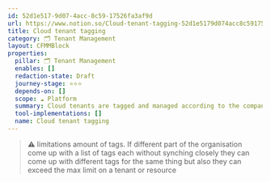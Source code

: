 ```yaml
---
id: 52d1e517-9d07-4acc-8c59-17526fa3af9d
url: https://www.notion.so/Cloud-tenant-tagging-52d1e5179d074acc8c5917526fa3af9d
title: Cloud tenant tagging
category: 🗂 Tenant Management
layout: CFMMBlock
properties:
  pillar: 🗂 Tenant Management
  enables: []
  redaction-state: Draft
  journey-stage: ⭐️⭐️⭐️
  depends-on: []
  scope: ☁️ Platform
  summary: Cloud tenants are tagged and managed according to the companies needs
  tool-implementations: []
  name: Cloud tenant tagging
---
```




> **⚠️** limitations amount of tags. If different part of the organisation come up with a list of tags each without synching closely they can come up with different tags for the same thing but also they can exceed the max limit on a tenant or resource

